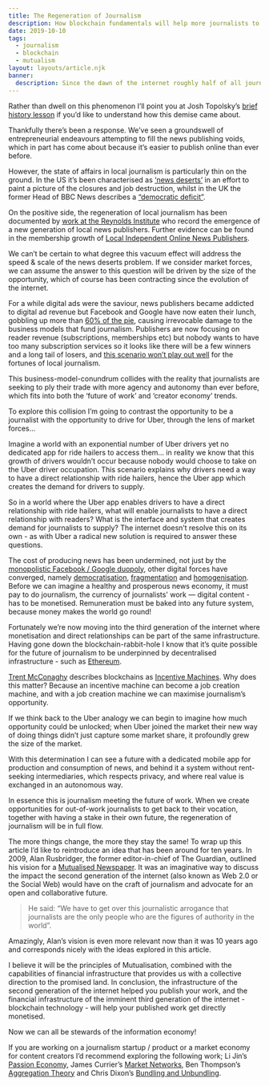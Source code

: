```yaml
---
title: The Regeneration of Journalism
description: How blockchain fundamentals will help more journalists to earn a living
date: 2019-10-10
tags:
  - journalism
  - blockchain
  - mutualism
layout: layouts/article.njk
banner:
  description: Since the dawn of the internet roughly half of all journalism jobs have disappeared 😱
---
```


Rather than dwell on this phenomenon I’ll point you at Josh Topolsky’s [brief history lesson](https://medium.com/@joshuatopolsky/your-media-business-will-not-be-saved-1b0716b5010c) if you’d like to understand how this demise came about.

Thankfully there’s been a response. We’ve seen a groundswell of entrepreneurial endeavours attempting to fill the news publishing voids, which in part has come about because it’s easier to publish online than ever before.

However, the state of affairs in local journalism is particularly thin on the ground. In the US it’s been characterised as [‘news deserts’](https://www.cjr.org/local_news/american-news-deserts-donuts-local.php) in an effort to paint a picture of the closures and job destruction, whilst in the UK the former Head of BBC News describes a [“democratic deficit”](https://www.bbc.co.uk/mediacentre/latestnews/2015/future-of-news).

On the positive side, the regeneration of local journalism has been documented by [work at the Reynolds Institute](http://www.micheleslist.org/) who record the emergence of a new generation of local news publishers. Further evidence can be found in the membership growth of [Local Independent Online News Publishers](https://lionpublishers.com/).

We can’t be certain to what degree this vacuum effect will address the speed & scale of the news deserts problem. If we consider market forces, we can assume the answer to this question will be driven by the size of the opportunity, which of course has been contracting since the evolution of the internet.

For a while digital ads were the saviour, news publishers became addicted to digital ad revenue but Facebook and Google have now eaten their lunch, gobbling up more than [60% of the pie](https://www.raconteur.net/marketing/google-facebook-duopoly/), causing irrevocable damage to the business models that fund journalism. Publishers are now focusing on reader revenue (subscriptions, memberships etc) but nobody wants to have too many subscription services so it looks like there will be a few winners and a long tail of losers, and [this scenario won’t play out well](https://digiday.com/media/digiday-podcast-ken-doctor-higher-quality-legacy-publications-can-get-people-pay/) for the fortunes of local journalism.

This business-model-conundrum collides with the reality that journalists are seeking to ply their trade with more agency and autonomy than ever before, which fits into both the ‘future of work’ and ‘creator economy’ trends.

To explore this collision I’m going to contrast the opportunity to be a journalist with the opportunity to drive for Uber, through the lens of market forces…

Imagine a world with an exponential number of Uber drivers yet no dedicated app for ride hailers to access them… in reality we know that this growth of drivers wouldn’t occur because nobody would choose to take on the Uber driver occupation. This scenario explains why drivers need a way to have a direct relationship with ride hailers, hence the Uber app which creates the demand for drivers to supply.

So in a world where the Uber app enables drivers to have a direct relationship with ride hailers, what will enable journalists to have a direct relationship with readers? What is the interface and system that creates demand for journalists to supply? The internet doesn’t resolve this on its own - as with Uber a radical new solution is required to answer these questions.

The cost of producing news has been undermined, not just by the [monopolistic Facebook / Google duopoly](https://www.pressgazette.co.uk/us-presidential-hopeful-bernie-sanders-criticises-duopoly-facebook-google-for-siphoning-off-ad-revenues/), other digital forces have converged, namely [democratisation](https://theconversation.com/democratising-journalism-should-we-have-more-of-it-in-australia-19487), [fragmentation](https://www.zeit.de/kultur/2018-08/jay-rosen-washington-post-jeff-bezos-donald-trump-journalism-right-wing-populism/seite-4) and [homogenisation](https://medium.com/global-editors-network/fixing-the-news-by-rating-stories-7c971116d2ef). Before we can imagine a healthy and prosperous news economy, it must pay to do journalism, the currency of journalists' work — digital content - has to be monetised. Remuneration must be baked into any future system, because money makes the world go round!

Fortunately we’re now moving into the third generation of the internet where monetisation and direct relationships can be part of the same infrastructure. Having gone down the blockchain-rabbit-hole I know that it’s quite possible for the future of journalism to be underpinned by decentralised infrastructure - such as [Ethereum](https://consensys.net/knowledge-base/about-ethereum-eth/).

[Trent McConaghy](http://trent.st/) describes blockchains as [Incentive Machines](https://blog.oceanprotocol.com/can-blockchains-go-rogue-5134300ce790). Why does this matter? Because an incentive machine can become a job creation machine, and with a job creation machine we can maximise journalism’s opportunity.

If we think back to the Uber analogy we can begin to imagine how much opportunity could be unlocked; when Uber joined the market their new way of doing things didn’t just capture some market share, it profoundly grew the size of the market.

With this determination I can see a future with a dedicated mobile app for production and consumption of news, and behind it a system without rent-seeking intermediaries, which respects privacy, and where real value is exchanged in an autonomous way.

In essence this is journalism meeting the future of work. When we create opportunities for out-of-work journalists to get back to their vocation, together with having a stake in their own future, the regeneration of journalism will be in full flow.

The more things change, the more they stay the same! To wrap up this article I’d like to reintroduce an idea that has been around for ten years. In 2009, Alan Rusbridger, the former editor-in-chief of The Guardian, outlined his vision for a [Mutualised Newspaper](https://www.theguardian.com/sustainability/report-mutualisation-citizen-journalism). It was an imaginative way to discuss the impact the second generation of the internet (also known as Web 2.0 or the Social Web) would have on the craft of journalism and advocate for an open and collaborative future.

> He said: “We have to get over this journalistic arrogance that journalists are the only people who are the figures of authority in the world”.

Amazingly, Alan’s vision is even more relevant now than it was 10 years ago and corresponds nicely with the ideas explored in this article.

I believe it will be the principles of Mutualisation, combined with the capabilities of financial infrastructure that provides us with a collective direction to the promised land. In conclusion, the infrastructure of the second generation of the internet helped you publish your work, and the financial infrastructure of the imminent third generation of the internet - blockchain technology - will help your published work get directly monetised.

Now we can all be stewards of the information economy!

If you are working on a journalism startup / product or a market economy for content creators I’d recommend exploring the following work; Li Jin’s [Passion Economy](https://a16z.com/2019/10/08/passion-economy/), James Currier’s [Market Networks](https://www.nfx.com/post/10-years-about-market-networks/), Ben Thompson’s [Aggregation Theory](https://stratechery.com/concept/aggregation-theory/) and Chris Dixon’s [Bundling and Unbundling](https://cdixon.org/).
